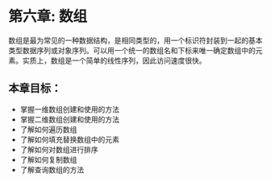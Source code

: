 # 第六章: 数组 #
数组是最为常见的一种数据结构，是相同类型的，用一个标识符封装到一起的基本类型数据序列或对象序列。可以用一个统一的数组名和下标来唯一确定数组中的元素。实质上，数组是一个简单的线性序列，因此访问速度很快。

## 本章目标：
- 掌握一维数组创建和使用的方法
- 掌握二维数组创建和使用的方法
- 了解如何遍历数组
- 了解如何填充替换数组中的元素
- 了解如何对数组进行排序
- 了解如何复制数组
- 了解查询数组的方法